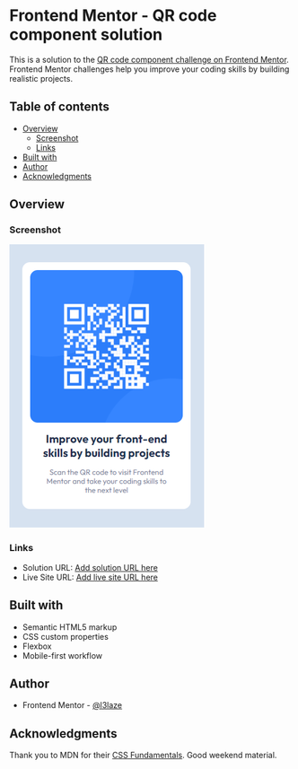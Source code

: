 # Frontend Mentor - QR code component solution


This is a solution to the [QR code component challenge on Frontend Mentor](https://www.frontendmentor.io/challenges/qr-code-component-iux_sIO_H). Frontend Mentor challenges help you improve your coding skills by building realistic projects. 


## Table of contents


- [Overview](#overview)
  - [Screenshot](#screenshot)
  - [Links](#links)
- [Built with](#built-with)
- [Author](#author)
- [Acknowledgments](#acknowledgments)


## Overview


### Screenshot


![Preview](./images/screenshot.png)


### Links


- Solution URL: [Add solution URL here](https://your-solution-url.com)
- Live Site URL: [Add live site URL here](https://your-live-site-url.com)


## Built with


- Semantic HTML5 markup
- CSS custom properties
- Flexbox
- Mobile-first workflow


## Author


- Frontend Mentor - [@l3laze](https://www.frontendmentor.io/profile/l3laze)


## Acknowledgments


Thank you to MDN for their [CSS Fundamentals](https://developer.mozilla.org/en-US/docs/Learn/CSS). Good weekend material.
